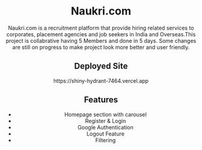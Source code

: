 <h1 align="center">Naukri.com</h1>
<p align="center">Naukri.com is a recruitment platform that provide hiring related services to corporates, placement agencies and job seekers in India and Overseas.This project is collabrative having 5 Members and done in 5 days. Some changes are still on progress to make project look more better and user friendly.</p>
<h2 align="center">Deployed Site</h2> <p align='center'>https://shiny-hydrant-7464.vercel.app</p> 
<h2 align="center">Features</h2>
<ul align='center'><li>Homepage section with carousel</li> <li>Register & Login </li><li>Google Authentication</li><li>Logout Feature</li><li>Filtering</li></ul>

